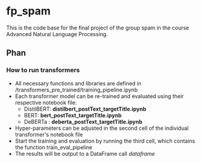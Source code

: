 # fp_spam

This is the code base for the final project of the group spam in the course Advanced Natural Language Processing. 

## Phan
### How to run transformers
 - All necessary functions and libraries are defined in /transformers_pre_trained/training_pipeline.ipynb
 - Each transformer model can be re-trained and evaluated using their respective notebook file:
    + DistilBERT: **distilbert_postText_targetTitle.ipynb**
    + BERT: **bert_postText_targetTitle.ipynb**
    + DeBERTa : **deberta_postText_targetTitle.ipynb**
 - Hyper-parameters can be adjusted in the second cell of the individual transformer's notebook file
 - Start the training and evaluation by running the third cell, which contains the function train_eval_pipeline
 - The results will be output to a DataFrame call _dataframe_
